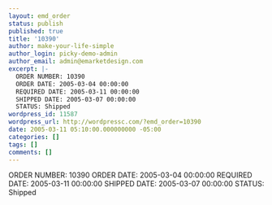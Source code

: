 ```yaml
---
layout: emd_order
status: publish
published: true
title: '10390'
author: make-your-life-simple
author_login: picky-demo-admin
author_email: admin@emarketdesign.com
excerpt: |-
  ORDER NUMBER: 10390
  ORDER DATE: 2005-03-04 00:00:00
  REQUIRED DATE: 2005-03-11 00:00:00
  SHIPPED DATE: 2005-03-07 00:00:00
  STATUS: Shipped
wordpress_id: 11587
wordpress_url: http://wordpressc.com/?emd_order=10390
date: 2005-03-11 05:10:00.000000000 -05:00
categories: []
tags: []
comments: []
---
```

ORDER NUMBER: 10390
ORDER DATE: 2005-03-04 00:00:00
REQUIRED DATE: 2005-03-11 00:00:00
SHIPPED DATE: 2005-03-07 00:00:00
STATUS: Shipped
